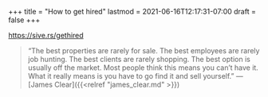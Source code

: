 +++
title = "How to get hired"
lastmod = 2021-06-16T12:17:31-07:00
draft = false
+++

<https://sive.rs/gethired>

> “The best properties are rarely for sale. The best employees are rarely job hunting. The best clients are rarely shopping. The best option is usually off the market. Most people think this means you can’t have it. What it really means is you have to go find it and sell yourself.”
> — [James Clear]({{<relref "james_clear.md" >}})
